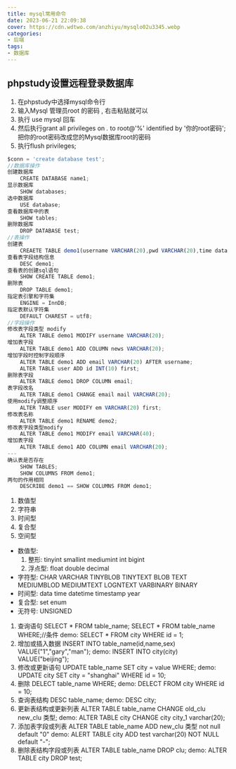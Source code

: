 ```yaml
---
title: mysql常用命令
date: 2023-06-21 22:09:38
cover: https://cdn.wdtwo.com/anzhiyu/mysqlo02u3345.webp
categories:
- 后端
tags:
- 数据库
---
```


<!--more-->
## phpstudy设置远程登录数据库

1. 在phpstudy中选择mysql命令行
2. 输入Mysql 管理员root 的密码 , 右击粘贴就可以
3. 执行 use mysql   回车
4. 然后执行grant all privileges on *.* to root@'%' identified by '你的root密码';把你的root密码改成您的Mysql数据库root的密码
5. 执行flush privileges;

```js
$conn = 'create database test';
//数据库操作
创建数据库
    CREATE DATABASE name1;
显示数据库
    SHOW databases;
选中数据库
    USE database;
查看数据库中的表
    SHOW tables;
删除数据库
    DROP DATABASE test;
//表操作
创建表
    CREAETE TABLE demo1(username VARCHAR(20),pwd VARCHAR(20),time data,ip VARCHAR(20));
查看表字段结构信息
    DESC demo1;
查看表的创建sql语句
    SHOW CREATE TABLE demo1;
删除表
    DROP TABLE demo1;
指定表引擎和字符集
    ENGINE = InnDB;
指定表默认字符集
    DEFAULT CHAREST = utf8;
//字段操作
修改表字段类型 modify
    ALTER TABLE demo1 MODIFY username VARCHAR(20);
增加表字段
    ALTER TABLE demo1 ADD COLUMN news VARCHAR(20);
增加字段时控制字段顺序
    ALTER TABLE demo1 ADD email VARCHAR(20) AFTER username;
    ALTER TABLE user ADD id INT(10) first;
删除表字段
    ALTER TABLE demo1 DROP COLUMN email;
表字段改名
    ALTER TABLE demo1 CHANGE email mail VARCHAR(20);
使用modify调整顺序
    ALTER TABLE user MODIFY em VARCHAR(20) first;
修改表名称
    ALTER TABLE demo1 RENAME demo2;
修改表字段类型modify
    ALTER TABLE demo1 MODIFY email VARCHAR(40);
增加表字段
    ALTER TABLE demo1 ADD COLUMN email VARCHAR(20);
---
确认表是否存在
    SHOW TABLES;
    SHOW COLUMNS FROM demo1;
两句的作用相同
    DESCRIBE demo1 == SHOW COLUMNS FROM demo1;
```

1. 数值型
2. 字符串
3. 时间型
4. 复合型
5. 空间型
- 数值型:
    1. 整形:  tinyint smallint mediumint int bigint
    2. 浮点型:  float double decimal
- 字符型:
     CHAR
     VARCHAR
     TINYBLOB
     TINYTEXT
     BLOB
     TEXT
     MEDIUMBLOD
     MEDIUMTEXT
     LOGNTEXT
     VARBINARY
     BINARY
- 时间型:
     data
     time
     datetime
     timestamp
     year
- 复合型:
     set
     enum
- 无符号:  UNSIGNED

1. 查询语句
    SELECT * FROM table_name;
    SELECT * FROM table_name WHERE;//条件
    demo:
    SELECT * FROM city WHERE id = 1;
2. 增加或插入数据
    INSERT INTO table_name(id,name,sex) VALUE("1","gary","man");
    demo:
    INSERT INTO city(city) VALUE("beijing");
3. 修改或更新语句
    UPDATE table_name SET city = value WHERE;
    demo:
    UPDATE city SET city = "shanghai" WHERE id = 10;
4. 删除
    DELECT table_name WHERE;
    demo:
    DELECT FROM city WHERE id = 10;
5. 查询表结构
    DESC table_name;
    demo:
    DESC city;
6. 更新表结构或更新列表
    ALTER TABLE table_name CHANGE old_clu new_clu 类型;
    demo:
    ALTER TABLE city CHANGE city city_1 varchar(20);
7. 添加表字段或列表
    ALTER TABLE table_name ADD new_clu 类型 not null default "0"
    demo:
    ALERT TABLE city ADD test varchar(20) NOT NULL default "-";
8. 删除表结构字段或列表
    ALTER TABLE table_name DROP clu;
    demo:
    ALTER TABLE city DROP test;

